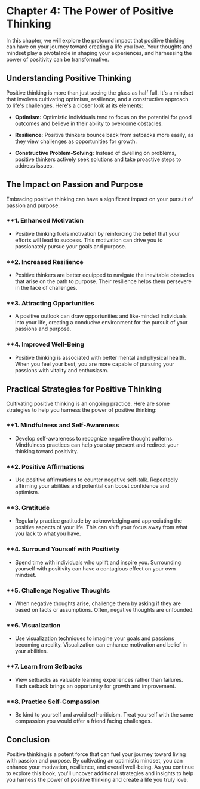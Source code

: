 Chapter 4: The Power of Positive Thinking
=========================================

In this chapter, we will explore the profound impact that positive thinking can have on your journey toward creating a life you love. Your thoughts and mindset play a pivotal role in shaping your experiences, and harnessing the power of positivity can be transformative.

**Understanding Positive Thinking**
-----------------------------------

Positive thinking is more than just seeing the glass as half full. It's a mindset that involves cultivating optimism, resilience, and a constructive approach to life's challenges. Here's a closer look at its elements:

* **Optimism:** Optimistic individuals tend to focus on the potential for good outcomes and believe in their ability to overcome obstacles.

* **Resilience:** Positive thinkers bounce back from setbacks more easily, as they view challenges as opportunities for growth.

* **Constructive Problem-Solving:** Instead of dwelling on problems, positive thinkers actively seek solutions and take proactive steps to address issues.

**The Impact on Passion and Purpose**
-------------------------------------

Embracing positive thinking can have a significant impact on your pursuit of passion and purpose:

### \*\*1. **Enhanced Motivation**

* Positive thinking fuels motivation by reinforcing the belief that your efforts will lead to success. This motivation can drive you to passionately pursue your goals and purpose.

### \*\*2. **Increased Resilience**

* Positive thinkers are better equipped to navigate the inevitable obstacles that arise on the path to purpose. Their resilience helps them persevere in the face of challenges.

### \*\*3. **Attracting Opportunities**

* A positive outlook can draw opportunities and like-minded individuals into your life, creating a conducive environment for the pursuit of your passions and purpose.

### \*\*4. **Improved Well-Being**

* Positive thinking is associated with better mental and physical health. When you feel your best, you are more capable of pursuing your passions with vitality and enthusiasm.

**Practical Strategies for Positive Thinking**
----------------------------------------------

Cultivating positive thinking is an ongoing practice. Here are some strategies to help you harness the power of positive thinking:

### \*\*1. **Mindfulness and Self-Awareness**

* Develop self-awareness to recognize negative thought patterns. Mindfulness practices can help you stay present and redirect your thinking toward positivity.

### \*\*2. **Positive Affirmations**

* Use positive affirmations to counter negative self-talk. Repeatedly affirming your abilities and potential can boost confidence and optimism.

### \*\*3. **Gratitude**

* Regularly practice gratitude by acknowledging and appreciating the positive aspects of your life. This can shift your focus away from what you lack to what you have.

### \*\*4. **Surround Yourself with Positivity**

* Spend time with individuals who uplift and inspire you. Surrounding yourself with positivity can have a contagious effect on your own mindset.

### \*\*5. **Challenge Negative Thoughts**

* When negative thoughts arise, challenge them by asking if they are based on facts or assumptions. Often, negative thoughts are unfounded.

### \*\*6. **Visualization**

* Use visualization techniques to imagine your goals and passions becoming a reality. Visualization can enhance motivation and belief in your abilities.

### \*\*7. **Learn from Setbacks**

* View setbacks as valuable learning experiences rather than failures. Each setback brings an opportunity for growth and improvement.

### \*\*8. **Practice Self-Compassion**

* Be kind to yourself and avoid self-criticism. Treat yourself with the same compassion you would offer a friend facing challenges.

**Conclusion**
--------------

Positive thinking is a potent force that can fuel your journey toward living with passion and purpose. By cultivating an optimistic mindset, you can enhance your motivation, resilience, and overall well-being. As you continue to explore this book, you'll uncover additional strategies and insights to help you harness the power of positive thinking and create a life you truly love.
